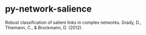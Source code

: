 # py-network-salience
Robust classification of salient links in complex networks. Grady, D., Thiemann, C., &amp; Brockmann, D. (2012).
